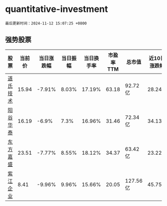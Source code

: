 # quantitative-investment

`最后更新时间：2024-11-12 15:07:25 +0800`

## 强势股票

|股票|当前价|当日涨跌幅|当日振幅|当日换手率|市盈率TTM|总市值|近10日涨跌幅|
|----|----|----|----|----|----|----|----|
|[道氏技术](https://xueqiu.com/S/SZ300409)|15.94|-7.91%|8.03%|17.19%|63.18|92.72亿|28.24%|
|[阳谷华泰](https://xueqiu.com/S/SZ300121)|16.19|-6.9%|7.3%|16.96%|31.46|72.34亿|34.13%|
|[东方嘉盛](https://xueqiu.com/S/SZ002889)|23.51|-7.77%|8.55%|18.12%|34.37|63.42亿|23.22%|
|[紫江企业](https://xueqiu.com/S/SH600210)|8.41|-9.96%|9.96%|15.66%|20.05|127.56亿|45.75%|
